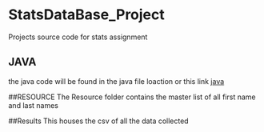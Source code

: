 # StatsDataBase_Project
Projects source code for stats assignment

## JAVA
the java code will be found in the java file loaction or this link [java](https://github.com/andrewcomputsci2019/StatsDataBase_Project/tree/master/src/main/java)


##RESOURCE
The Resource folder contains the master list of all first name and last names


##Results
This houses the csv of all the data collected
